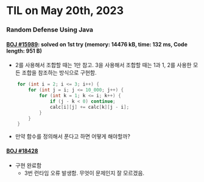 # **TIL on May 20th, 2023**

### Random Defense Using Java
#### [BOJ #15989](../../../Problem%20Solving/boj/random%20defense/15989-05-19-2023.java): solved on 1st try (memory: 14476 kB, time: 132 ms, Code length: 951 B)
* 2를 사용해서 조합할 때는 1만 참고. 3을 사용해서 조합할 때는 1과 1, 2를 사용한 모든 조합을 참조하는 방식으로 구현함.
```java
    for (int i = 2; i <= 3; i++) {
        for (int j = i; j <= 10_000; j++) {
            for (int k = 1; k <= i; k++) {
                if (j - k < 0) continue;
                calc[i][j] += calc[k][j - i];
            }
        }
    }
```

* 만약 함수를 정의해서 푼다고 하면 어떻게 해야할까?


#### [BOJ #18428](../../../Problem%20Solving/boj/random%20defense/18428-05-19-2023.java)
* 구현 완료함
  - 3번 런타임 오류 발생함. 무엇이 문제인지 잘 모르겠음.